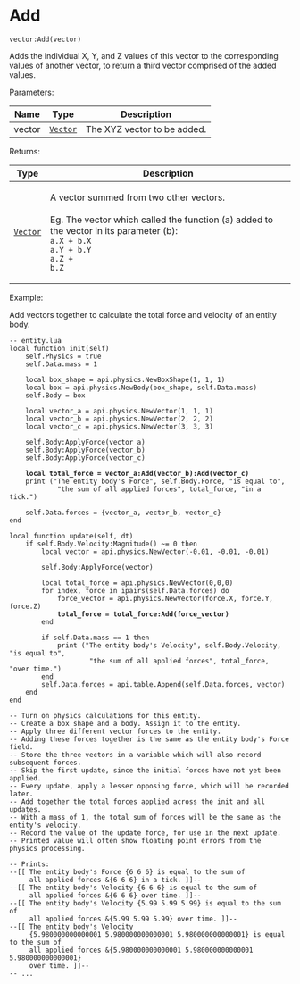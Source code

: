 # Add

`vector:Add(vector)`

Adds the individual X, Y, and Z values of this vector to the corresponding values of another vector, to return a third vector comprised of the added values.



Parameters:

| Name   | Type            | Description                 |
| ------ | --------------- | --------------------------- |
| vector | [`Vector`](../) | The XYZ vector to be added. |

Returns:

| Type            | Description                                                                                                                                                                                                                 |
| --------------- | --------------------------------------------------------------------------------------------------------------------------------------------------------------------------------------------------------------------------- |
| [`Vector`](../) | <p>A vector summed from two other vectors. <br><br>Eg. The vector which called the function (a) added to the vector in its parameter (b):<br><code>a.X + b.X</code><br><code>a.Y + b.Y</code><br><code>a.Z + b.Z</code></p> |



Example:

Add vectors together to calculate the total force and velocity of an entity body.

<pre class="language-lua"><code class="lang-lua">-- entity.lua
local function init(self)
    self.Physics = true
    self.Data.mass = 1

    local box_shape = api.physics.NewBoxShape(1, 1, 1) 
    local box = api.physics.NewBody(box_shape, self.Data.mass)   
    self.Body = box
    
    local vector_a = api.physics.NewVector(1, 1, 1)
    local vector_b = api.physics.NewVector(2, 2, 2)
    local vector_c = api.physics.NewVector(3, 3, 3)
    
    self.Body:ApplyForce(vector_a)
    self.Body:ApplyForce(vector_b)
    self.Body:ApplyForce(vector_c)
    
<strong>    local total_force = vector_a:Add(vector_b):Add(vector_c)
</strong>    print ("The entity body's Force", self.Body.Force, "is equal to",
            "the sum of all applied forces", total_force, "in a tick.")

    self.Data.forces = {vector_a, vector_b, vector_c}
end

local function update(self, dt)
    if self.Body.Velocity:Magnitude() ~= 0 then
        local vector = api.physics.NewVector(-0.01, -0.01, -0.01)
        
        self.Body:ApplyForce(vector)
        
        local total_force = api.physics.NewVector(0,0,0)
        for index, force in ipairs(self.Data.forces) do
            force_vector = api.physics.NewVector(force.X, force.Y, force.Z)
<strong>            total_force = total_force:Add(force_vector)
</strong>        end
        
        if self.Data.mass == 1 then
            print ("The entity body's Velocity", self.Body.Velocity, "is equal to",
                    "the sum of all applied forces", total_force, "over time.")
        end
        self.Data.forces = api.table.Append(self.Data.forces, vector)
    end
end 

-- Turn on physics calculations for this entity.
-- Create a box shape and a body. Assign it to the entity.
-- Apply three different vector forces to the entity.
-- Adding these forces together is the same as the entity body's Force field.
-- Store the three vectors in a variable which will also record subsequent forces.
-- Skip the first update, since the initial forces have not yet been applied.
-- Every update, apply a lesser opposing force, which will be recorded later.
-- Add together the total forces applied across the init and all updates.
-- With a mass of 1, the total sum of forces will be the same as the entity's velocity.
-- Record the value of the update force, for use in the next update.
-- Printed value will often show floating point errors from the physics processing.

-- Prints:
--[[ The entity body's Force {6 6 6} is equal to the sum of 
     all applied forces &#x26;{6 6 6} in a tick. ]]--
--[[ The entity body's Velocity {6 6 6} is equal to the sum of 
     all applied forces &#x26;{6 6 6} over time. ]]--
--[[ The entity body's Velocity {5.99 5.99 5.99} is equal to the sum of 
     all applied forces &#x26;{5.99 5.99 5.99} over time. ]]--
--[[ The entity body's Velocity 
     {5.980000000000001 5.980000000000001 5.980000000000001} is equal to the sum of 
     all applied forces &#x26;{5.980000000000001 5.980000000000001 5.980000000000001} 
     over time. ]]--
-- ...
</code></pre>
